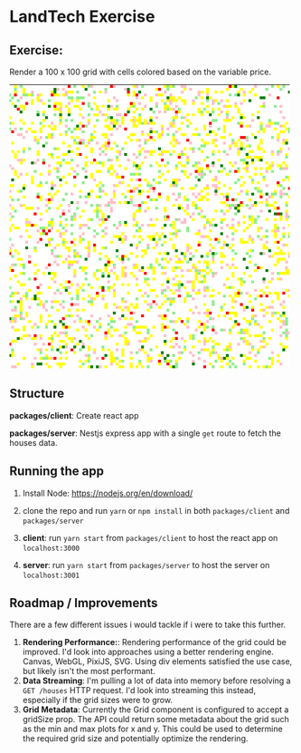 # LandTech Exercise

## Exercise:

Render a 100 x 100 grid with cells colored based on the variable price.

![Rendered Grid](/assets/grid.png?raw=true "Rendered Grid")

## Structure

**packages/client**: Create react app

**packages/server**: Nestjs express app with a single `get` route to fetch the houses data.

## Running the app

1. Install Node: https://nodejs.org/en/download/

2. clone the repo and run `yarn` or `npm install` in both `packages/client` and `packages/server`

3. **client**: run `yarn start` from `packages/client` to host the react app on `localhost:3000`

4. **server**: run `yarn start` from `packages/server` to host the server on `localhost:3001`

## Roadmap / Improvements

There are a few different issues i would tackle if i were to take this further.

1. **Rendering Performance:**: Rendering performance of the grid could be improved. I'd look into approaches using a better rendering engine. Canvas, WebGL, PixiJS, SVG. Using div elements satisfied the use case, but likely isn't the most performant.
2. **Data Streaming**: I'm pulling a lot of data into memory before resolving a `GET /houses` HTTP request. I'd look into streaming this instead, especially if the grid sizes were to grow.
3. **Grid Metadata**: Currently the Grid component is configured to accept a gridSize prop. The API could return some metadata about the grid such as the min and max plots for x and y. This could be used to determine the required grid size and potentially optimize the rendering.
